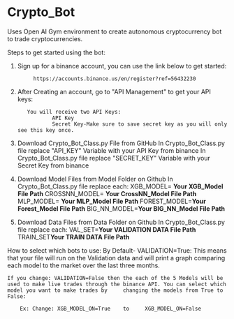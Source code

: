 # Crypto_Bot

Uses Open AI Gym environment to create autonomous cryptocurrency bot to trade cryptocurrencies.

Steps to get started using the bot:

1) Sign up for a binance account, you can use the link below to get started:

            https://accounts.binance.us/en/register?ref=56432230

2) After Creating an account, go to "API Management" to get your API keys:
          
          You will receive two API Keys:
                  API Key
                  Secret Key-Make sure to save secret key as you will only see this key once.
                  
3) Download Crypto_Bot_Class.py File from GitHub
            In Crypto_Bot_Class.py file replace "API_KEY" Variable with your API Key from binance
            In Crypto_Bot_Class.py file replace "SECRET_KEY" Variable with your Secret Key from binance

4) Download Model Files from Model Folder on Github
            In Crypto_Bot_Class.py file replace each:
                  XGB_MODEL= **Your XGB_Model File Path**
                  CROSSNN_MODEL= **Your CrossNN_Model File Path**
                  MLP_MODEL= **Your MLP_Model File Path**
                  FOREST_MODEL=**Your Forest_Model File Path**
                  BIG_NN_MODEL=**Your BIG_NN_Model File Path**

5) Download Data Files from Data Folder on Github
            In Crypto_Bot_Class.py file replace each:
                VAL_SET=**Your VALIDATION DATA File Path**
                TRAIN_SET**Your TRAIN DATA File Path**
                

How to select which bots to use:
    By Default- VALIDATION=True:
          This means that your file will run on the Validation data and will print a graph comparing each model to the market over the last three months. 
    
    If you change: VALIDATION=False then the each of the 5 Models will be used to make live trades through the binance API. You can select which model you want to make trades by     changing the models from True to False:
    
        Ex: Change: XGB_MODEL_ON=True    to     XGB_MODEL_ON=False
        
 

